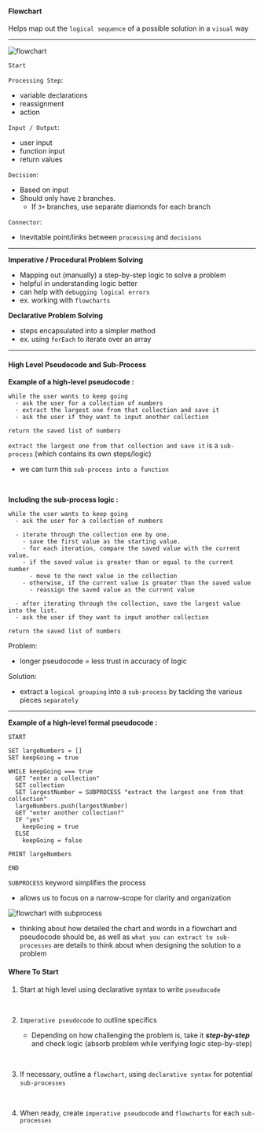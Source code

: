 #### Flowchart ####

Helps map out the `logical sequence` of a possible solution in a `visual` way
___

![flowchart](/flowchart_components.jpg)

`Start`

`Processing Step`: 
- variable declarations
- reassignment
- action

`Input / Output`: 
- user input 
- function input 
- return values 

`Decision`:
- Based on input 
- Should only have `2` branches.
    - If `3+` branches, use separate diamonds for each branch

`Connector`:
- Inevitable point/links between `processing` and `decisions`

___

**Imperative / Procedural Problem Solving**
- Mapping out (manually) a step-by-step logic to solve a problem
- helpful in understanding logic better
- can help with `debugging logical errors`
- ex. working with `flowcharts`


**Declarative Problem Solving**
- steps encapsulated into a simpler method
- ex. using `forEach` to iterate over an array

___

#### High Level Pseudocode and Sub-Process ####

**Example of a high-level pseudocode :**

```
while the user wants to keep going
  - ask the user for a collection of numbers
  - extract the largest one from that collection and save it
  - ask the user if they want to input another collection

return the saved list of numbers
```

`extract the largest one from that collection and save it` is a `sub-process` (which contains its own steps/logic)
- we can turn this `sub-process into a function`

<br>

**Including the sub-process logic :**

```
while the user wants to keep going
  - ask the user for a collection of numbers

  - iterate through the collection one by one.
    - save the first value as the starting value.
    - for each iteration, compare the saved value with the current value.
    - if the saved value is greater than or equal to the current number
      - move to the next value in the collection
    - otherwise, if the current value is greater than the saved value
      - reassign the saved value as the current value

  - after iterating through the collection, save the largest value into the list.
  - ask the user if they want to input another collection

return the saved list of numbers
```

Problem:
- longer pseudocode = less trust in accuracy of logic

Solution:
- extract a `logical grouping` into a `sub-process` by tackling the various pieces `separately`

___

**Example of a high-level formal pseudocode :**

```
START

SET largeNumbers = []
SET keepGoing = true

WHILE keepGoing === true
  GET "enter a collection"
  SET collection
  SET largestNumber = SUBPROCESS "extract the largest one from that collection"
  largeNumbers.push(largestNumber)
  GET "enter another collection?"
  IF "yes"
    keepGoing = true
  ELSE
    keepGoing = false

PRINT largeNumbers

END
```
`SUBPROCESS` keyword simplifies the process 

- allows us to focus on a narrow-scope for clarity and organization

![flowchart with subprocess](/flowchart_large_numbers.png)


- thinking about how detailed the chart and words in a flowchart and pseudocode should be, as well as `what you can extract to sub-processes` are details to think about when designing the solution to a problem

#### Where To Start ####

1. Start at high level using declarative syntax to write `pseudocode`

<br>

2. `Imperative pseudocode` to outline specifics

    - Depending on how challenging the problem is, take it ***step-by-step*** and check logic (absorb problem while verifying logic step-by-step)

<br>

3. If necessary, outline a `flowchart`, using `declarative syntax` for potential `sub-processes`

<br>

4. When ready, create `imperative pseudocode` and `flowcharts` for each `sub-processes`